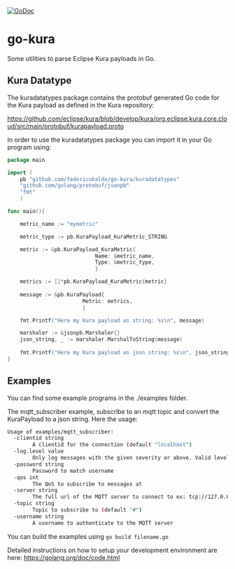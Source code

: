 [![GoDoc](https://godoc.org/github.com/federicobaldo/go-kura?status.svg)](https://godoc.org/github.com/federicobaldo/go-kura)
# go-kura
Some utilities to parse Eclipse Kura payloads in Go.

## Kura Datatype
The kuradatatypes package contains the protobuf generated Go code for the Kura payload
as defined in the Kura repository:

https://github.com/eclipse/kura/blob/develop/kura/org.eclipse.kura.core.cloud/src/main/protobuf/kurapayload.proto

In order to use the kuradatatypes package you can import it in your Go program using:

```go
package main

import (
    pb "github.com/federicobaldo/go-kura/kuradatatypes"
    "github.com/golang/protobuf/jsonpb"
    "fmt"
    )

func main(){

    metric_name := "mymetric"

    metric_type := pb.KuraPayload_KuraMetric_STRING

    metric := &pb.KuraPayload_KuraMetric{
                            Name: &metric_name,
                            Type: &metric_type,
                            }

    metrics := []*pb.KuraPayload_KuraMetric{metric}
							
    message := &pb.KuraPayload{
                        Metric: metrics,
                        }

    fmt.Printf("Here my Kura payload as string: %s\n", message)

    marshaler := &jsonpb.Marshaler{}
    json_string, _ := marshaler.MarshalToString(message)
    
    fmt.Printf("Here my Kura payload as json string: %s\n", json_string)
}
```

## Examples
You can find some example programs in the ./examples folder. 

The mqtt_subscriber example, subscribe to an mqtt topic and convert the KuraPayload to
a json string. Here the usage:

```sh
Usage of examples/mqtt_subscriber:
  -clientid string
    	A clientid for the connection (default "localhost")
  -log.level value
    	Only log messages with the given severity or above. Valid levels: [debug, info, warn, error, fatal, panic]. (default info)
  -password string
    	Password to match username
  -qos int
    	The QoS to subscribe to messages at
  -server string
    	The full url of the MQTT server to connect to ex: tcp://127.0.0.1:1883 (default "tcp://127.0.0.1:1883")
  -topic string
    	Topic to subscribe to (default "#")
  -username string
    	A username to authenticate to the MQTT server
```

You can build the examples using ```go build filename.go```

Detailed instructions on how to setup your development environment are here:
https://golang.org/doc/code.html
